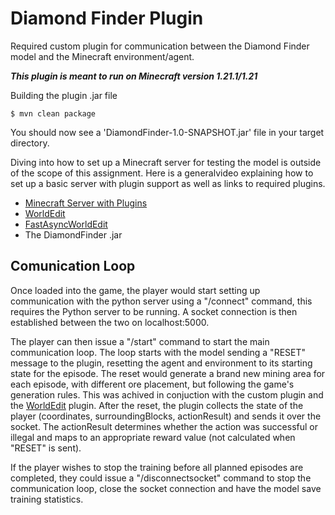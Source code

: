 # Diamond Finder Plugin
Required custom plugin for communication between the Diamond Finder model and the Minecraft environment/agent.

***This plugin is meant to run on Minecraft version 1.21.1/1.21***

Building the plugin .jar file

`$ mvn clean package`

You should now see a 'DiamondFinder-1.0-SNAPSHOT.jar' file in your target directory.

Diving into how to set up a Minecraft server for testing the model is outside of the scope of this assignment. Here is a generalvideo explaining how to set up a basic server with plugin support as well as links to required plugins.
- [Minecraft Server with Plugins](https://youtu.be/9xXFrN8OhHA?si=Kr4yAiGg_EJ34133)
- [WorldEdit](https://modrinth.com/plugin/worldedit/version/ecqqLKUO)
- [FastAsyncWorldEdit](https://modrinth.com/plugin/fastasyncworldedit)
- The DiamondFinder .jar

## Comunication Loop
Once loaded into the game, the player would start setting up communication with the python server using a "/connect" command, this requires the Python server to be running. A socket connection is then established between the two on localhost:5000.

The player can then issue a "/start" command to start the main communication loop. The loop starts with the model sending a "RESET" message to the plugin, resetting the agent and environment to its starting state for the episode.
The reset would generate a brand new mining area for each episode, with different ore placement, but following the game's generation rules. This was achived in conjuction with the custom plugin and the [WorldEdit](https://enginehub.org/worldedit) plugin. After the reset, the plugin collects the state of the player (coordinates, surroundingBlocks, actionResult) and sends it over the socket.
The actionResult determines whether the action was successful or illegal and maps to an appropriate reward value (not calculated when "RESET" is sent).

If the player wishes to stop the training before all planned episodes are completed, they could issue a "/disconnectsocket" command to stop the communication loop, close the socket connection and have the model save training statistics.
